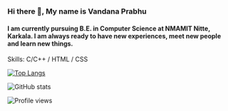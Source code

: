 ### Hi there 👋, My name is Vandana Prabhu
#### I am currently pursuing B.E. in Computer Science at NMAMIT Nitte, Karkala. I am always ready to have new experiences, meet new people and learn new things.

Skills: C/C++ / HTML / CSS



  

[![Top Langs](https://github-readme-stats.vercel.app/api/top-langs/?username=Vandanaprabhu7)](https://github.com/anuraghazra/github-readme-stats)

![GitHub stats](https://github-readme-stats.vercel.app/api?username=Vandanaprabhu7&show_icons=true)  

 

![Profile views](https://gpvc.arturio.dev/Vandanaprabhu7)  
